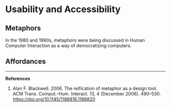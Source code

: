 # Usability and Accessibility
## Metaphors
In the 1980 and 1990s, metaphors were being discussed in Human Computer Interaction as a way of democratizing computers. 
## Affordances




---
**References**
1. Alan F. Blackwell. 2006. The reification of metaphor as a design tool. ACM Trans. Comput.-Hum. Interact. 13, 4 (December 2006), 490–530. https://doi.org/10.1145/1188816.1188820